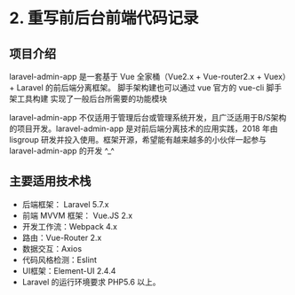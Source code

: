 # 2. 重写前后台前端代码记录

## 项目介绍
laravel-admin-app 是一套基于 Vue 全家桶（Vue2.x + Vue-router2.x + Vuex）+ Laravel 的前后端分离框架。 脚手架构建也可以通过 vue 官方的 vue-cli 脚手架工具构建 实现了一般后台所需要的功能模块

laravel-admin-app 不仅适用于管理后台或管理系统开发，且广泛适用于B/S架构的项目开发。laravel-admin-app 是对前后端分离技术的应用实践，2018 年由 lisgroup 研发并投入使用。框架开源，希望能有越来越多的小伙伴一起参与 laravel-admin-app 的开发 ^_^

## 主要适用技术栈
- 后端框架： Laravel 5.7.x
- 前端 MVVM 框架： Vue.JS 2.x
- 开发工作流：Webpack 4.x
- 路由：Vue-Router 2.x
- 数据交互：Axios
- 代码风格检测：Eslint
- UI框架：Element-UI 2.4.4
- Laravel 的运行环境要求 PHP5.6 以上。
